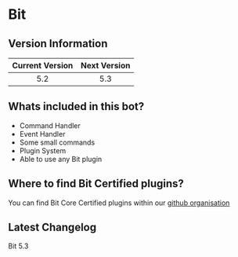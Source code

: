 # Bit
## Version Information
| Current Version | Next Version |
| :---: | :---: |
| 5.2 | 5.3 |

## Whats included in this bot?
- Command Handler
- Event Handler
- Some small commands
- Plugin System
 - Able to use any Bit plugin

## Where to find Bit Certified plugins?
You can find Bit Core Certified plugins within our [github organisation](https://github.com/Bit-Plugins)

## Latest Changelog
Bit 5.3